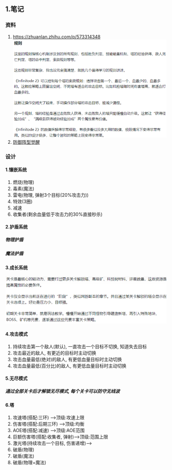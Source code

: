 ## 1.笔记
### 资料
1. https://zhuanlan.zhihu.com/p/573314348
![](./Source/Image/2024-10-29-17-46-34.png)
2. [防御阵型觉醒](https://www.3dmgame.com/gl/15971.html)


### 设计
#### 1.镶嵌系统
1. 燃烧(物理)
2. 毒素(魔法)
3. 雷电(物理, 弹射3个目标(20%攻击力))
4. 特效(3圈)
5. 减速
6. 收集者(剩余血量低于攻击力的30%直接秒杀)

#### 2.护盾系统
##### 物理护盾
##### 魔法护盾

#### 3.成长系统
![](./Source/Image/2024-10-29-19-18-27.png)

#### 4.攻击模式
1. 持续攻击第一个敌人(默认), 一直攻击一个目标不切换, 知道失去目标
2. 攻击最近的敌人, 有更近的目标时主动切换
3. 攻击血量最低(绝对)的敌人, 有更低血量目标时主动切换
4. 攻击血量最低(百分比)的敌人, 有更低血量目标时主动切换

#### 5.无尽模式
##### 通过全部关卡后才解锁无尽模式, 每个关卡可以防守无线波

#### 6.塔
1. 攻速塔(搭配:三环)        -->顶级:攻速上限
2. 伤害塔(搭配:后期三环)    -->顶级:均衡 
3. AOE塔(搭配:减速)         -->顶级:AOE范围
4. 巨额伤害塔(搭配:收集者, 弹射)-->顶级:范围上限
5. 激光塔(持续攻击一个目标, 伤害递增)-->
6. 破盾(物理)
7. 破盾(魔法)
8. 破盾(物理+魔法)